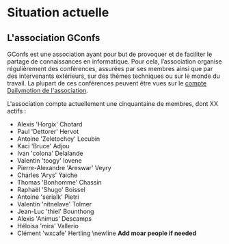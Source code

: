 # Situation actuelle

## L'association GConfs

GConfs est une association ayant pour but de provoquer et de faciliter
le partage de connaissances en informatique. Pour cela, l’association
organise régulièrement des conférences, assurées par ses membres ainsi
que par des intervenants extérieurs, sur des thèmes techniques ou sur le
monde du travail.
La plupart de ces conférences peuvent être vues sur
le [compte Dailymotion de
l'association](http://www.dailymotion.com/gconfs).

L'association compte actuellement une cinquantaine de membres, dont XX
actifs :

* Alexis 'Horgix' Chotard
* Paul 'Dettorer' Hervot
* Antoine 'Zeletochoy' Lecubin
* Kaci 'Bruce' Adjou
* Ivan 'colona' Delalande
* Valentin 'toogy' Iovene
* Pierre-Alexandre 'Areswar' Veyry
* Charles 'Arys' Yaiche
* Thomas 'Bonhomme' Chassin
* Raphaël 'Shugo' Boissel
* Antoine 'serialk' Pietri
* Valentin 'nitnelave' Tolmer
* Jean-Luc 'thiel' Bounthong
* Alexis 'Animus' Descamps
* Héloisa 'mira' Vallerio
* Clément 'wxcafe' Hertling
\newline
**Add moar people if needed**
